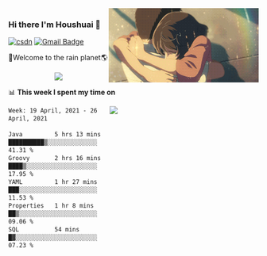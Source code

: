 <img  align='right' height="150" src="https://github.com/LikeRainDay/LikeRainDay/blob/master/pic/img_rain_1.gif?raw=true">



### Hi there I'm Houshuai :lemon:

[![csdn](https://img.shields.io/badge/-csdn-c14438?style=flat-square&logo=c&logoColor=white)](https://blog.csdn.net/qq_15807167)
[![Gmail Badge](https://img.shields.io/badge/-gmail-c14438?style=flat-square&logo=Gmail&logoColor=white&link=mailto:houshuai0816@gmail.com)](mailto:houshuai0816@gmail.com)

🚀Welcome to the rain planet🌎

<center>
<img align='center'  src="https://source.unsplash.com/random/1200x600">
</center>

📊 **This week I spent my time on**

<img align='right'   width="300" src="https://github-readme-stats.vercel.app/api?username=LikeRainDay&show_icons=true&title_color=fff&icon_color=79ff97&text_color=9f9f9f&bg_color=151515">

<!--START_SECTION:waka-->
```text
Week: 19 April, 2021 - 26 April, 2021

Java         5 hrs 13 mins   ██████████▒░░░░░░░░░░░░░░   41.31 % 
Groovy       2 hrs 16 mins   ████▒░░░░░░░░░░░░░░░░░░░░   17.95 % 
YAML         1 hr 27 mins    ███░░░░░░░░░░░░░░░░░░░░░░   11.53 % 
Properties   1 hr 8 mins     ██▒░░░░░░░░░░░░░░░░░░░░░░   09.06 % 
SQL          54 mins         █▓░░░░░░░░░░░░░░░░░░░░░░░   07.23 % 
```
<!--END_SECTION:waka-->
